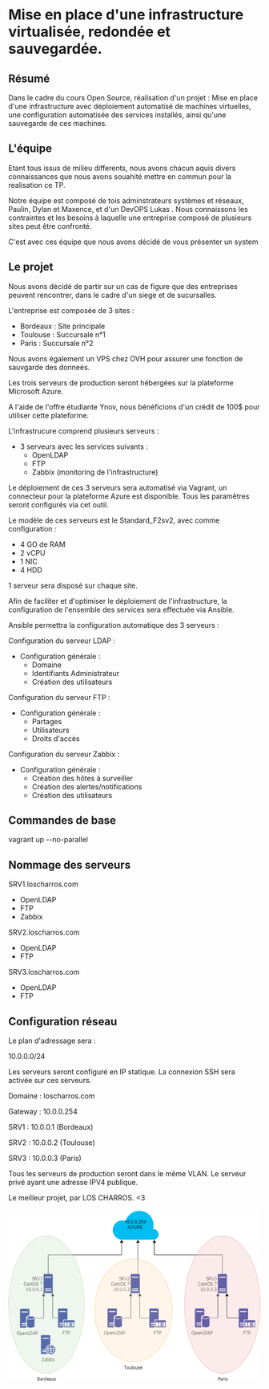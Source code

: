 # Mise en place d'une infrastructure virtualisée, redondée et sauvegardée.

## Résumé

Dans le cadre du cours Open Source, réalisation d'un projet :
Mise en place d'une infrastructure avec déploiement automatisé de machines virtuelles, une configuration automatisée des services installés, ainsi qu'une sauvegarde de ces machines.

## L'équipe

Etant tous issus de milieu differents, nous avons chacun aquis divers connaissances que nous avons souahité mettre en commun pour la realisation ce TP.

Notre équipe est composé de tois adminstrateurs systèmes et réseaux, Paulin, Dylan et Maxence, et d'un DevOPS Lukas .
Nous connaissons les contraintes et les besoins à laquelle une entreprise composé de plusieurs sites peut être confronté.

C'est avec ces équipe que nous avons décidé de vous présenter un system

## Le projet

Nous avons décidé de partir sur un cas de figure que des entreprises peuvent rencontrer, dans le cadre d'un siege et de sucursalles.

L'entreprise est composée de 3 sites : 
  - Bordeaux :  Site principale
  - Toulouse :  Succursale n°1
  - Paris    :  Succursale n°2

Nous avons également un VPS chez OVH pour assurer une fonction de sauvgarde des donneés.

Les trois serveurs de production seront hébergées sur la plateforme Microsoft Azure.

A l'aide de l'offre étudiante Ynov, nous bénéficions d'un crédit de 100$ pour utiliser cette plateforme.

L'infrastrucure comprend plusieurs serveurs : 

- 3 serveurs avec les services suivants :
  - OpenLDAP
  - FTP
  - Zabbix (monitoring de l'infrastructure)
  
Le déploiement de ces 3 serveurs sera automatisé via Vagrant, un connecteur pour la plateforme Azure est disponible. Tous les paramêtres seront configurés via cet outil.

Le modèle de ces serveurs est le Standard_F2sv2, avec comme configuration : 
  - 4 GO de RAM
  - 2 vCPU
  - 1 NIC
  - 4 HDD
  
   
  1 serveur sera disposé sur chaque site.

Afin de faciliter et d'optimiser le déploiement de l'infrastructure, la configuration de l'ensemble des services sera effectuée via Ansible.

Ansible permettra la configuration automatique des 3 serveurs : 

Configuration du serveur LDAP : 
  - Configuration générale :
    - Domaine
    - Identifiants Administrateur
    - Création des utilisateurs
    
Configuration du serveur FTP : 
  - Configuration générale :
    - Partages
    - Utilisateurs
    - Droits d'accès
    
Configuration du serveur Zabbix : 
  - Configuration générale :
    - Création des hôtes à surveiller
    - Création des alertes/notifications
    - Création des utilisateurs
    
    
## Commandes de base

vagrant up --no-parallel

## Nommage des serveurs

SRV1.loscharros.com
  - OpenLDAP
  - FTP
  - Zabbix
    
SRV2.loscharros.com
  - OpenLDAP
  - FTP
    
SRV3.loscharros.com
  - OpenLDAP
  - FTP

## Configuration réseau

Le plan d'adressage sera :

10.0.0.0/24 

Les serveurs seront configuré en IP statique.
La connexion SSH sera activée sur ces serveurs.

Domaine : loscharros.com 

Gateway : 10.0.0.254

SRV1 : 10.0.0.1 (Bordeaux)

SRV2 : 10.0.0.2 (Toulouse)

SRV3 : 10.0.0.3 (Paris)

Tous les serveurs de production seront dans le même VLAN.
Le serveur privé ayant une adresse IPV4 publique.


Le meilleur projet, par LOS CHARROS. <3

![GitHub Logo](schemas_infra/los_infra.png)
